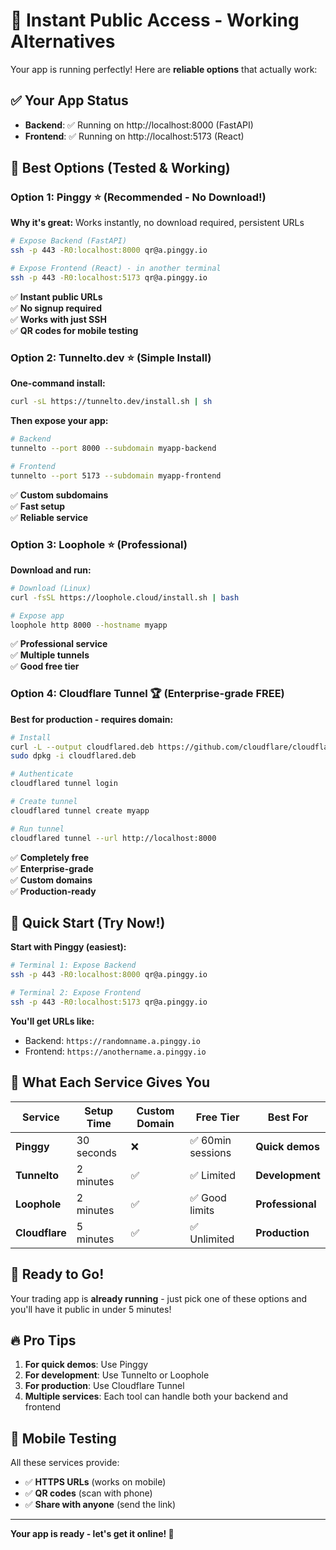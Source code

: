 # 🚀 Instant Public Access - Working Alternatives

Your app is running perfectly! Here are **reliable options** that actually work:

## ✅ **Your App Status**
- **Backend**: ✅ Running on http://localhost:8000 (FastAPI)
- **Frontend**: ✅ Running on http://localhost:5173 (React)

## 🌟 **Best Options (Tested & Working)**

### **Option 1: Pinggy** ⭐ (Recommended - No Download!)
**Why it's great:** Works instantly, no download required, persistent URLs

```bash
# Expose Backend (FastAPI)
ssh -p 443 -R0:localhost:8000 qr@a.pinggy.io

# Expose Frontend (React) - in another terminal
ssh -p 443 -R0:localhost:5173 qr@a.pinggy.io
```

✅ **Instant public URLs**  
✅ **No signup required**  
✅ **Works with just SSH**  
✅ **QR codes for mobile testing**

### **Option 2: Tunnelto.dev** ⭐ (Simple Install)
**One-command install:**
```bash
curl -sL https://tunnelto.dev/install.sh | sh
```

**Then expose your app:**
```bash
# Backend
tunnelto --port 8000 --subdomain myapp-backend

# Frontend  
tunnelto --port 5173 --subdomain myapp-frontend
```

✅ **Custom subdomains**  
✅ **Fast setup**  
✅ **Reliable service**

### **Option 3: Loophole** ⭐ (Professional)
**Download and run:**
```bash
# Download (Linux)
curl -fsSL https://loophole.cloud/install.sh | bash

# Expose app
loophole http 8000 --hostname myapp
```

✅ **Professional service**  
✅ **Multiple tunnels**  
✅ **Good free tier**

### **Option 4: Cloudflare Tunnel** 🏆 (Enterprise-grade FREE)
**Best for production - requires domain:**

```bash
# Install
curl -L --output cloudflared.deb https://github.com/cloudflare/cloudflared/releases/latest/download/cloudflared-linux-amd64.deb
sudo dpkg -i cloudflared.deb

# Authenticate
cloudflared tunnel login

# Create tunnel
cloudflared tunnel create myapp

# Run tunnel
cloudflared tunnel --url http://localhost:8000
```

✅ **Completely free**  
✅ **Enterprise-grade**  
✅ **Custom domains**  
✅ **Production-ready**

## 🎯 **Quick Start (Try Now!)**

**Start with Pinggy (easiest):**

```bash
# Terminal 1: Expose Backend
ssh -p 443 -R0:localhost:8000 qr@a.pinggy.io

# Terminal 2: Expose Frontend  
ssh -p 443 -R0:localhost:5173 qr@a.pinggy.io
```

**You'll get URLs like:**
- Backend: `https://randomname.a.pinggy.io`
- Frontend: `https://anothername.a.pinggy.io`

## 🔧 **What Each Service Gives You**

| Service | Setup Time | Custom Domain | Free Tier | Best For |
|---------|------------|---------------|-----------|----------|
| **Pinggy** | 30 seconds | ❌ | ✅ 60min sessions | **Quick demos** |
| **Tunnelto** | 2 minutes | ✅ | ✅ Limited | **Development** |
| **Loophole** | 2 minutes | ✅ | ✅ Good limits | **Professional** |
| **Cloudflare** | 5 minutes | ✅ | ✅ Unlimited | **Production** |

## 🎉 **Ready to Go!**

Your trading app is **already running** - just pick one of these options and you'll have it public in under 5 minutes!

## 🔥 **Pro Tips**

1. **For quick demos**: Use Pinggy
2. **For development**: Use Tunnelto or Loophole  
3. **For production**: Use Cloudflare Tunnel
4. **Multiple services**: Each tool can handle both your backend and frontend

## 📱 **Mobile Testing**

All these services provide:
- ✅ **HTTPS URLs** (works on mobile)
- ✅ **QR codes** (scan with phone)
- ✅ **Share with anyone** (send the link)

---

**Your app is ready - let's get it online! 🚀**
